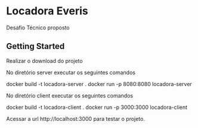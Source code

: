 # Locadora Everis
Desafio Técnico proposto

## Getting Started 

Realizar o download do projeto 

No diretório server executar os seguintes comandos 

docker build -t locadora-server .
docker run -p 8080:8080 locadora-server 

No diretório client executar os seguintes comandos 

docker build -t locadora-client .
docker run -p 3000:3000 locadora-client 

Acessar a url http://localhost:3000 para testar o projeto.
